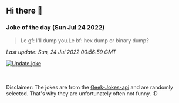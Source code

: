 ## Hi there 👋

### Joke of the day (Sun Jul 24 2022)
<!-- joke -->
>Le gf: I'll dump you.Le bf: hex dump or binary dump? 
<!-- /joke -->

*Last update: Sun, 24 Jul 2022 00:56:59 GMT*

[![Update joke](https://github.com/nclskfm/nclskfm/actions/workflows/joke.yml/badge.svg)](https://github.com/nclskfm/nclskfm/actions/workflows/joke.yml)

<br><br>
Disclaimer: The jokes are from the [Geek-Jokes-api](https://github.com/sameerkumar18/geek-joke-api) and are randomly selected. That's why they are unfortunately often not funny. :D
